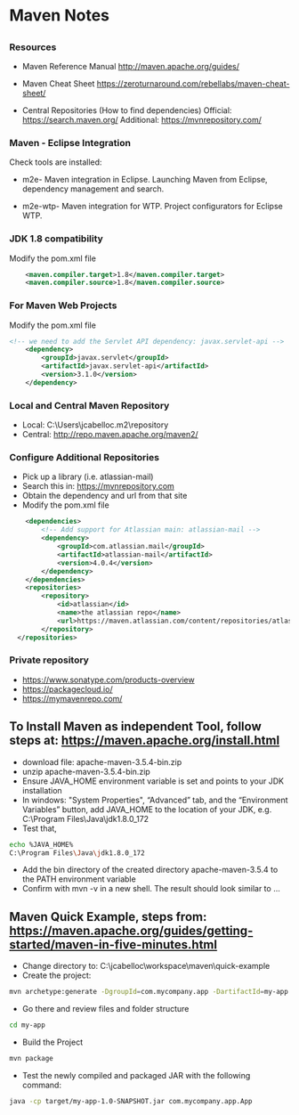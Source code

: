 # Maven Notes

## 


### Resources
* Maven Reference Manual
http://maven.apache.org/guides/

* Maven Cheat Sheet
https://zeroturnaround.com/rebellabs/maven-cheat-sheet/

* Central Repositories (How to find dependencies)
Official: https://search.maven.org/ 
Additional: https://mvnrepository.com/


### Maven - Eclipse Integration
Check tools are installed:

* m2e- Maven integration in Eclipse. Launching Maven from Eclipse, dependency management and search.

* m2e-wtp- Maven integration for WTP. Project configurators for Eclipse WTP.

### JDK 1.8 compatibility

Modify the pom.xml file
```xml
    <maven.compiler.target>1.8</maven.compiler.target>
    <maven.compiler.source>1.8</maven.compiler.source>
```

### For Maven Web Projects
Modify the pom.xml file
```xml
<!-- we need to add the Servlet API dependency: javax.servlet-api -->
  	<dependency>
	    <groupId>javax.servlet</groupId>
	    <artifactId>javax.servlet-api</artifactId>
	    <version>3.1.0</version>
	</dependency>
```

### Local and Central Maven Repository
* Local: C:\Users\jcabelloc\.m2\repository
* Central: http://repo.maven.apache.org/maven2/


### Configure Additional Repositories

* Pick up a library (i.e. atlassian-mail)
* Search this in: https://mvnrepository.com
* Obtain the dependency and url from that site
* Modify the pom.xml file
```xml
    <dependencies>
        <!-- Add support for Atlassian main: atlassian-mail -->
        <dependency>
            <groupId>com.atlassian.mail</groupId>
            <artifactId>atlassian-mail</artifactId>
            <version>4.0.4</version>
        </dependency>
    </dependencies>
    <repositories>
        <repository>
            <id>atlassian</id>
            <name>the atlassian repo</name>
            <url>https://maven.atlassian.com/content/repositories/atlassian-public/</url>
        </repository>
  </repositories>
```

### Private repository
* https://www.sonatype.com/products-overview
* https://packagecloud.io/
* https://mymavenrepo.com/



## To Install Maven as independent Tool, follow steps at: https://maven.apache.org/install.html

* download file: apache-maven-3.5.4-bin.zip
* unzip apache-maven-3.5.4-bin.zip
* Ensure JAVA_HOME environment variable is set and points to your JDK installation
* In windows: "System Properties", “Advanced” tab, and the “Environment Variables” button, add JAVA_HOME to the location of your JDK, e.g. C:\Program Files\Java\jdk1.8.0_172
* Test that, 
```bash
echo %JAVA_HOME%
C:\Program Files\Java\jdk1.8.0_172
```

* Add the bin directory of the created directory apache-maven-3.5.4 to the PATH environment variable
* Confirm with mvn -v in a new shell. The result should look similar to ...


## Maven Quick Example, steps from: https://maven.apache.org/guides/getting-started/maven-in-five-minutes.html
* Change directory to: C:\jcabelloc\workspace\maven\quick-example
* Create the project:
```bash
mvn archetype:generate -DgroupId=com.mycompany.app -DartifactId=my-app -DarchetypeArtifactId=maven-archetype-quickstart -DinteractiveMode=false
```
* Go there and review files and folder structure
```bash
cd my-app
```

* Build the Project
```bash
mvn package
```

* Test the newly compiled and packaged JAR with the following command:
```bash
java -cp target/my-app-1.0-SNAPSHOT.jar com.mycompany.app.App
```